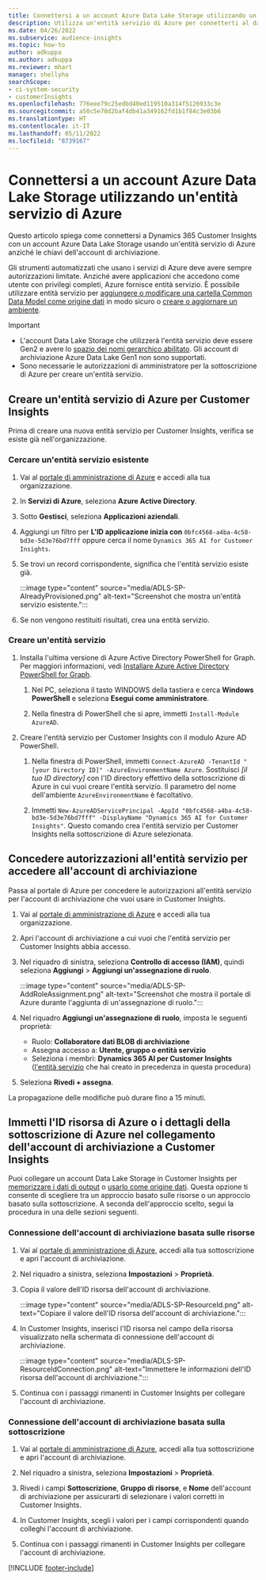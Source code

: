 ```yaml
---
title: Connettersi a un account Azure Data Lake Storage utilizzando un'entità servizio
description: Utilizza un'entità servizio di Azure per connetterti al data lake.
ms.date: 04/26/2022
ms.subservice: audience-insights
ms.topic: how-to
author: adkuppa
ms.author: adkuppa
ms.reviewer: mhart
manager: shellyha
searchScope:
- ci-system-security
- customerInsights
ms.openlocfilehash: 776eee79c25edbd40ed119510a314f5126933c3e
ms.sourcegitcommit: a50c5e70d2baf4db41a349162fd1b1f84c3e03b6
ms.translationtype: HT
ms.contentlocale: it-IT
ms.lasthandoff: 05/11/2022
ms.locfileid: "8739167"
---
```

# <a name="connect-to-an-azure-data-lake-storage-account-by-using-an-azure-service-principal"></a>Connettersi a un account Azure Data Lake Storage utilizzando un'entità servizio di Azure

Questo articolo spiega come connettersi a Dynamics 365 Customer Insights con un account Azure Data Lake Storage usando un'entità servizio di Azure anziché le chiavi dell'account di archiviazione. 

Gli strumenti automatizzati che usano i servizi di Azure deve avere sempre autorizzazioni limitate. Anziché avere applicazioni che accedono come utente con privilegi completi, Azure fornisce entità servizio. È possibile utilizzare entità servizio per [aggiungere o modificare una cartella Common Data Model come origine dati](connect-common-data-model.md) in modo sicuro o [creare o aggiornare un ambiente](create-environment.md).

> [!IMPORTANT]
> - L'account Data Lake Storage che utilizzerà l'entità servizio deve essere Gen2 e avere lo [spazio dei nomi gerarchico abilitato](/azure/storage/blobs/data-lake-storage-namespace). Gli account di archiviazione Azure Data Lake Gen1 non sono supportati.
> - Sono necessarie le autorizzazioni di amministratore per la sottoscrizione di Azure per creare un'entità servizio.

## <a name="create-an-azure-service-principal-for-customer-insights"></a>Creare un'entità servizio di Azure per Customer Insights

Prima di creare una nuova entità servizio per Customer Insights, verifica se esiste già nell'organizzazione.

### <a name="look-for-an-existing-service-principal"></a>Cercare un'entità servizio esistente

1. Vai al [portale di amministrazione di Azure](https://portal.azure.com) e accedi alla tua organizzazione.

2. In **Servizi di Azure**, seleziona **Azure Active Directory**.

3. Sotto **Gestisci**, seleziona **Applicazioni aziendali**.

4. Aggiungi un filtro per **L'ID applicazione inizia con** `0bfc4568-a4ba-4c58-bd3e-5d3e76bd7fff` oppure cerca il nome `Dynamics 365 AI for Customer Insights`.

5. Se trovi un record corrispondente, significa che l'entità servizio esiste già. 
   
   :::image type="content" source="media/ADLS-SP-AlreadyProvisioned.png" alt-text="Screenshot che mostra un'entità servizio esistente.":::
   
6. Se non vengono restituiti risultati, crea una entità servizio.

### <a name="create-a-new-service-principal"></a>Creare un'entità servizio

1. Installa l'ultima versione di Azure Active Directory PowerShell for Graph. Per maggiori informazioni, vedi [Installare Azure Active Directory PowerShell for Graph](/powershell/azure/active-directory/install-adv2).

   1. Nel PC, seleziona il tasto WINDOWS della tastiera e cerca **Windows PowerShell** e seleziona **Esegui come amministratore**.
   
   1. Nella finestra di PowerShell che si apre, immetti `Install-Module AzureAD`.

2. Creare l'entità servizio per Customer Insights con il modulo Azure AD PowerShell.

   1. Nella finestra di PowerShell, immetti `Connect-AzureAD -TenantId "[your Directory ID]" -AzureEnvironmentName Azure`. Sostituisci *[il tuo ID directory]* con l'ID directory effettivo della sottoscrizione di Azure in cui vuoi creare l'entità servizio. Il parametro del nome dell'ambiente `AzureEnvironmentName` è facoltativo.
  
   1. Immetti `New-AzureADServicePrincipal -AppId "0bfc4568-a4ba-4c58-bd3e-5d3e76bd7fff" -DisplayName "Dynamics 365 AI for Customer Insights"`. Questo comando crea l'entità servizio per Customer Insights nella sottoscrizione di Azure selezionata. 

## <a name="grant-permissions-to-the-service-principal-to-access-the-storage-account"></a>Concedere autorizzazioni all'entità servizio per accedere all'account di archiviazione

Passa al portale di Azure per concedere le autorizzazioni all'entità servizio per l'account di archiviazione che vuoi usare in Customer Insights.

1. Vai al [portale di amministrazione di Azure](https://portal.azure.com) e accedi alla tua organizzazione.

1. Apri l'account di archiviazione a cui vuoi che l'entità servizio per Customer Insights abbia accesso.

1. Nel riquadro di sinistra, seleziona **Controllo di accesso (IAM)**, quindi seleziona **Aggiungi** > **Aggiungi un'assegnazione di ruolo**.

   :::image type="content" source="media/ADLS-SP-AddRoleAssignment.png" alt-text="Screenshot che mostra il portale di Azure durante l'aggiunta di un'assegnazione di ruolo.":::

1. Nel riquadro **Aggiungi un'assegnazione di ruolo**, imposta le seguenti proprietà:
   - Ruolo: **Collaboratore dati BLOB di archiviazione**
   - Assegna accesso a: **Utente, gruppo o entità servizio**
   - Seleziona i membri: **Dynamics 365 AI per Customer Insights** ([l'entità servizio](#create-a-new-service-principal) che hai creato in precedenza in questa procedura)

1.  Seleziona **Rivedi + assegna**.

La propagazione delle modifiche può durare fino a 15 minuti.

## <a name="enter-the-azure-resource-id-or-the-azure-subscription-details-in-the-storage-account-attachment-to-customer-insights"></a>Immetti l'ID risorsa di Azure o i dettagli della sottoscrizione di Azure nel collegamento dell'account di archiviazione a Customer Insights

Puoi collegare un account Data Lake Storage in Customer Insights per [memorizzare i dati di output](manage-environments.md) o [usarlo come origine dati](connect-dataverse-managed-lake.md). Questa opzione ti consente di scegliere tra un approccio basato sulle risorse o un approccio basato sulla sottoscrizione. A seconda dell'approccio scelto, segui la procedura in una delle sezioni seguenti.

### <a name="resource-based-storage-account-connection"></a>Connessione dell'account di archiviazione basata sulle risorse

1. Vai al [portale di amministrazione di Azure](https://portal.azure.com), accedi alla tua sottoscrizione e apri l'account di archiviazione.

1. Nel riquadro a sinistra, seleziona **Impostazioni** > **Proprietà**.

1. Copia il valore dell'ID risorsa dell'account di archiviazione.

   :::image type="content" source="media/ADLS-SP-ResourceId.png" alt-text="Copiare il valore dell'ID risorsa dell'account di archiviazione.":::

1. In Customer Insights, inserisci l'ID risorsa nel campo della risorsa visualizzato nella schermata di connessione dell'account di archiviazione.

   :::image type="content" source="media/ADLS-SP-ResourceIdConnection.png" alt-text="Immettere le informazioni dell'ID risorsa dell'account di archiviazione.":::   

1. Continua con i passaggi rimanenti in Customer Insights per collegare l'account di archiviazione.

### <a name="subscription-based-storage-account-connection"></a>Connessione dell'account di archiviazione basata sulla sottoscrizione

1. Vai al [portale di amministrazione di Azure](https://portal.azure.com), accedi alla tua sottoscrizione e apri l'account di archiviazione.

1. Nel riquadro a sinistra, seleziona **Impostazioni** > **Proprietà**.

1. Rivedi i campi **Sottoscrizione**, **Gruppo di risorse**, e **Nome** dell'account di archiviazione per assicurarti di selezionare i valori corretti in Customer Insights.

1. In Customer Insights, scegli i valori per i campi corrispondenti quando colleghi l'account di archiviazione.

1. Continua con i passaggi rimanenti in Customer Insights per collegare l'account di archiviazione.


[!INCLUDE [footer-include](includes/footer-banner.md)]